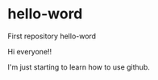 # hello-word
First repository hello-word

Hi everyone!!

I'm just starting to learn how to use github.
